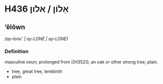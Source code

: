 # H436 אֵלוֹן / אלון

## ʼêlôwn

_(ay-lone' | ay-LONE | ay-LONE)_

### Definition

masculine noun; prolonged from [[H352]]; an oak or other strong tree; plain.

- tree, great tree, terebinth
- plain
